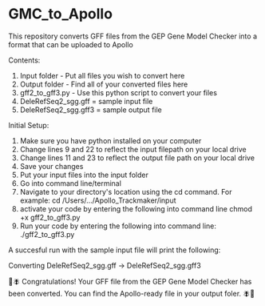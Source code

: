 # GMC_to_Apollo
This repository converts GFF files from the GEP Gene Model Checker into a format that can be uploaded to Apollo

Contents:
1. Input folder - Put all files you wish to convert here
2. Output folder - Find all of your converted files here
3. gff2_to_gff3.py - Use this python script to convert your files
4. DeleRefSeq2_sgg.gff = sample input file
5. DeleRefSeq2_sgg.gff3 = sample output file

Initial Setup:
1. Make sure you have python installed on your computer
2. Change lines 9 and 22 to reflect the input filepath on your local drive
3. Change lines 11 and 23 to reflect the output file path on your local drive
4. Save your changes
5. Put your input files into the input folder
6. Go into command line/terminal
7. Navigate to your directory's location using the cd command. For example:
  cd /Users/.../Apollo_Trackmaker/input
8. activate your code by entering the following into command line
  chmod +x gff2_to_gff3.py
9. Run your code by entering the following into command line:
  ./gff2_to_gff3.py

A succesful run with the sample input file will print the following:

Converting DeleRefSeq2_sgg.gff → DeleRefSeq2_sgg.gff3

🧬🪰 Congratulations! Your GFF file from the GEP Gene Model Checker has been converted. You can find the Apollo-ready file in your output foler. 🪰🧬
